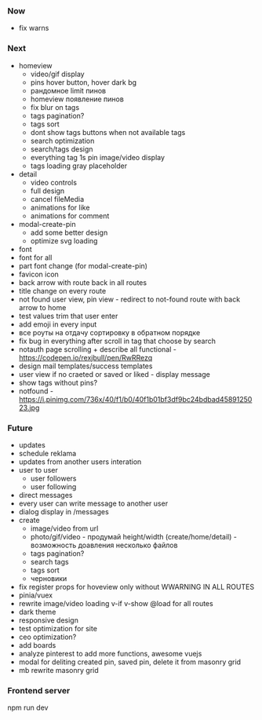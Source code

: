 ### Now
  - fix warns


### Next
- homeview
  - video/gif display
  - pins hover button, hover dark bg
  - рандомное limit пинов
  - homeview появление пинов
  - fix blur on tags
  - tags pagination?
  - tags sort
  - dont show tags buttons when not available tags
  - search optimization
  - search/tags design
  - everything tag 1s pin image/video display
  - tags loading gray placeholder
- detail
  - video controls
  - full design
  - cancel fileMedia
  - animations for like
  - animations for comment
- modal-create-pin
  - add some better design
  - optimize svg loading
- font
 - font for all
 - part font change (for modal-create-pin)
- favicon icon
- back arrow with route back in all routes
- title change on every route
- not found user view, pin view - redirect to not-found route with back arrow to home
- test values trim that user enter
- add emoji in every input
- все роуты на отдачу сортировку в обратном порядке
- fix bug in everything after scroll in tag that choose by search
- notauth page scrolling + describe all functional - https://codepen.io/rexjbull/pen/RwRRezq
- design mail templates/success templates
- user view if no craeted or saved or liked - display message 
- show tags without pins?
- notfound - https://i.pinimg.com/736x/40/f1/b0/40f1b01bf3df9bc24bdbad4589125023.jpg

### Future
- updates
 - schedule reklama
 - updates from another users interation
- user to user
  - user followers
  - user following
- direct messages
 - every user can write message to another user
 - dialog display in /messages
- create 
  - image/video from url
  - photo/gif/video - продумай height/width (create/home/detail) - возможность доавления несколько файлов
  - tags pagination?
  - search tags
  - tags sort
  - черновики
- fix register props for hoveview only without WWARNING IN ALL ROUTES
- pinia/vuex
- rewrite image/video loading v-if v-show @load for all routes
- dark theme
- responsive design
- test optimization for site
- ceo optimization?
- add boards
- analyze pinterest to add more functions, awesome vuejs
- modal for deliting created pin, saved pin, delete it from masonry grid
- mb rewrite masonry grid

### Frontend server
npm run dev